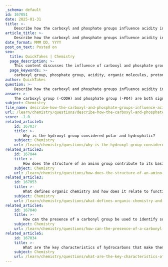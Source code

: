 ```yaml
---
_schema: default
id: 167051
date: 2025-01-31
title: >-
    Describe how the carboxyl and phosphate groups influence acidity in organic molecules.
article_title: >-
    Describe how the carboxyl and phosphate groups influence acidity in organic molecules.
date_format: MMM DD, YYYY
post_on_text: Posted on
seo:
  title: QuickTakes | Chemistry
  page_description: >-
    This content discusses the influence of carboxyl and phosphate groups on the acidity of organic molecules, including their structures, proton donation ability, pKa values, and significance in biological systems.
  page_keywords: >-
    carboxyl group, phosphate group, acidity, organic molecules, proton donation, carboxylic acids, pKa values, resonance stabilization, biological systems, nucleotides, ATP, DNA, negative charge, biochemical processes, cellular environments, enzyme activity, metabolic pathways, cellular signaling
author: QuickTakes
question: >-
    Describe how the carboxyl and phosphate groups influence acidity in organic molecules.
answer: >-
    The carboxyl group (-COOH) and phosphate group (-PO4) are both significant functional groups that influence the acidity of organic molecules.\n\n### Carboxyl Group (COOH)\nThe carboxyl group is a combination of a carbonyl group (C=O) and a hydroxyl group (–OH). This structure imparts acidic properties to the molecule because the hydrogen atom in the hydroxyl part can be easily donated as a proton (H+). When a carboxyl group donates a proton, it forms a carboxylate ion (RCOO⁻), which stabilizes the negative charge through resonance. This ability to donate protons makes carboxylic acids acidic, and their pKa values typically range from 4 to 5, indicating that they can significantly lower the pH of a solution.\n\n### Phosphate Group (PO4)\nThe phosphate group is also acidic, particularly when it is protonated. In biological systems, phosphate groups are commonly found in nucleotides (like ATP) and DNA. When a phosphate group donates a proton, it can also lead to the formation of a negatively charged phosphate ion (PO4³⁻). The presence of multiple oxygen atoms around the phosphorus atom allows for resonance stabilization of the negative charge, enhancing the acidity of the phosphate group. The pKa values for phosphate groups are generally around 1.5 to 2.0 for the first proton and around 6.7 for the second, indicating that they can significantly influence the acidity of biological molecules.\n\n### Summary of Influence on Acidity\nBoth the carboxyl and phosphate groups contribute to the acidity of organic molecules by their ability to donate protons. This property is crucial in biological systems, as it affects the pH of cellular environments and the behavior of biomolecules. The presence of these functional groups can alter the reactivity and interactions of organic compounds, making them essential for biochemical processes such as enzyme activity, metabolic pathways, and cellular signaling.\n\nUnderstanding the role of these functional groups in acidity is fundamental in organic chemistry and biology, as it helps predict the behavior of complex biological molecules in various physiological conditions.
subject: Chemistry
file_name: describe-how-the-carboxyl-and-phosphate-groups-influence-acidity-in-organic-molecules.md
url: /learn/chemistry/questions/describe-how-the-carboxyl-and-phosphate-groups-influence-acidity-in-organic-molecules
score: -1.0
related_article1:
    id: 167037
    title: >-
        Why is the hydroxyl group considered polar and hydrophilic?
    subject: Chemistry
    url: /learn/chemistry/questions/why-is-the-hydroxyl-group-considered-polar-and-hydrophilic
related_article2:
    id: 167044
    title: >-
        How does the structure of an amino group contribute to its basic nature?
    subject: Chemistry
    url: /learn/chemistry/questions/how-does-the-structure-of-an-amino-group-contribute-to-its-basic-nature
related_article3:
    id: 167053
    title: >-
        What defines organic chemistry and how does it relate to functional group diversity?
    subject: Chemistry
    url: /learn/chemistry/questions/what-defines-organic-chemistry-and-how-does-it-relate-to-functional-group-diversity
related_article4:
    id: 167040
    title: >-
        How can the presence of a carbonyl group be used to identify sugars?
    subject: Chemistry
    url: /learn/chemistry/questions/how-can-the-presence-of-a-carbonyl-group-be-used-to-identify-sugars
related_article5:
    id: 167034
    title: >-
        What are the key characteristics of hydrocarbons that make them suitable for fuel applications?
    subject: Chemistry
    url: /learn/chemistry/questions/what-are-the-key-characteristics-of-hydrocarbons-that-make-them-suitable-for-fuel-applications
---
```


&nbsp;